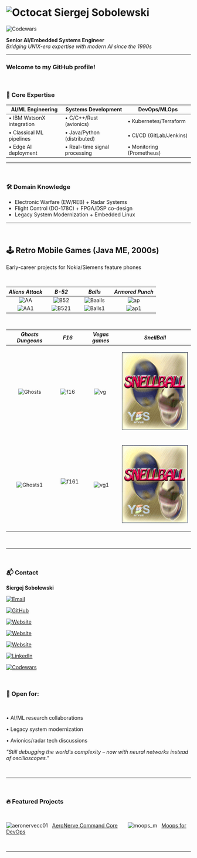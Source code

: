 
# ![Octocat](https://github.githubassets.com/images/icons/emoji/octocat.png) Siergej Sobolewski 
![Codewars](https://www.codewars.com/users/Siergej/badges/large)


**Senior AI/Embedded Systems Engineer**  
*Bridging UNIX-era expertise with modern AI since the 1990s*

---

### Welcome to my GitHub profile!

<br>

### 🚀 Core Expertise

| **AI/ML Engineering**          | **Systems Development**         | **DevOps/MLOps**               |
|--------------------------------|---------------------------------|--------------------------------|
| • IBM WatsonX integration      | • C/C++/Rust (avionics)        | • Kubernetes/Terraform        |
| • Classical ML pipelines       | • Java/Python (distributed)    | • CI/CD (GitLab/Jenkins)      |
| • Edge AI deployment          | • Real-time signal processing  | • Monitoring (Prometheus)     |

---

<br>

### 🛠️ Domain Knowledge


+ Electronic Warfare (EW/REB)       + Radar Systems
+ Flight Control (DO-178C)          + FPGA/DSP co-design
+ Legacy System Modernization       + Embedded Linux

 ---
 
<br>

## 🕹️ Retro Mobile Games (Java ME, 2000s)
Early-career projects for Nokia/Siemens feature phones

<br>

| *Aliens Attack*                                                                 |  *B-52*                                                                           |*Balls*                                                                                                         |   *Armored Punch*                                                                   |
|:-------------------------------------------------------------------------------:|:---------------------------------------------------------------------------------:|:---------------------------------------------------------------------------------------------------------------:|:---------------------------------------------------------------------------------:|
|&nbsp;&nbsp; ![AA](https://github.com/SSobol77/Mobile-Games-Java/blob/master/images/aa.jpg) &nbsp;&nbsp;  |&nbsp;&nbsp; ![B52](https://github.com/SSobol77/Mobile-Games-Java/blob/master/images/b52.jpg) &nbsp;&nbsp; |&nbsp;&nbsp; ![Baalls](https://github.com/SSobol77/Mobile-Games-Java/blob/master/images/balls.jpg) &nbsp;&nbsp; | &nbsp;&nbsp; ![ap](https://github.com/SSobol77/Mobile-Games-Java/blob/master/images/armored.jpg) &nbsp;&nbsp; |
|&nbsp;&nbsp; ![AA1](https://github.com/SSobol77/Mobile-Games-Java/blob/master/images/aa.gif) &nbsp;&nbsp; |&nbsp;&nbsp; ![B521](https://github.com/SSobol77/Mobile-Games-Java/blob/master/images/b52.gif) &nbsp;&nbsp; |&nbsp;&nbsp; ![Balls1](https://github.com/SSobol77/Mobile-Games-Java/blob/master/images/balls.gif) &nbsp;&nbsp; | &nbsp;&nbsp; ![ap1](https://github.com/SSobol77/Mobile-Games-Java/blob/master/images/tank.gif) &nbsp;&nbsp; |


<br>


| *Ghosts Dungeons*                                                                         |        *F16*                                                                       | *Vegas games*                                                                 |  *SnellBall*                                                                           |
|:---------------------------------------------------------------------------------------:|:---------------------------------------------------------------------------------:|:-------------------------------------------------------------------------------:|:---------------------------------------------------------------------------------:|
| &nbsp;&nbsp; ![Ghosts](https://github.com/SSobol77/Mobile-Games-Java/blob/master/images/ghosts.jpg) &nbsp;&nbsp; | &nbsp;&nbsp; ![f16](https://github.com/SSobol77/Mobile-Games-Java/blob/master/images/f16.jpg) &nbsp;&nbsp; |&nbsp;&nbsp;![vg](https://github.com/SSobol77/Mobile-Games-Java/blob/master/images/vegas.jpg) &nbsp;&nbsp;  |&nbsp;&nbsp; ![vg](https://github.com/SSobol77/SnellBall/blob/main/logo.png) &nbsp;&nbsp; |
| &nbsp;&nbsp; ![Ghosts1](https://github.com/SSobol77/Mobile-Games-Java/blob/master/images/ghosts.gif) &nbsp;&nbsp; | &nbsp;&nbsp; ![f161](https://github.com/SSobol77/Mobile-Games-Java/blob/master/images/f16.gif) &nbsp;&nbsp; |&nbsp;&nbsp; ![vg1](https://github.com/SSobol77/Mobile-Games-Java/blob/master/images/vegas.gif)&nbsp;&nbsp; |&nbsp;&nbsp; ![vg](https://github.com/SSobol77/SnellBall/blob/main/snellball.gif) &nbsp;&nbsp; |

<br>

---

<br>

### 📬 Contact

**Siergej Sobolewski**

[![Email](https://img.shields.io/badge/Email-s.sobolewski@hotmail.com-blue?logo=protonmail)](mailto:s.sobolewski@hotmail.com)

[![GitHub](https://img.shields.io/badge/GitHub-SSobol77-black?logo=github)](https://github.com/SSobol77)

[![Website](https://img.shields.io/badge/Website-Cartesian_School-green?logo=internet-explorer)](https://cartesianschool.com)

[![Website](https://img.shields.io/badge/Website-AeroNerve-blue?logo=internet-explorer)](https://aeronerve.co)

[![Website](https://img.shields.io/badge/Website-Ecli-purple?logo=internet-explorer)](https://ecli.io)

[![LinkedIn](https://img.shields.io/badge/LinkedIn-siergej--sobolewski--25a16319a-blue?logo=linkedin)](https://www.linkedin.com/in/siergej-sobolewski-25a16319a)

[![Codewars](https://img.shields.io/badge/Codewars-Siergej-red?logo=codewars)](https://www.codewars.com/users/Siergej)

<br>

### 📂 Open for:

<br>

• AI/ML research collaborations

• Legacy system modernization

• Avionics/radar tech discussions

*"Still debugging the world's complexity – now with neural networks instead of oscilloscopes."*

<br>

---

<br>

### 🔥 Featured Projects

<br>

![aeronervecc01](https://github.com/user-attachments/assets/bc448d35-4ea3-433c-bf8d-6f2aba2b0717)  &nbsp; [AeroNerve Command Core](https://gitlab.com/ssobo77/aeronerve-cc/-/wikis/Aeronerve-) &nbsp; &nbsp; &nbsp; ![moops_m](https://github.com/user-attachments/assets/0975764e-0bc4-43ea-abc3-4069c0be82d3)  &nbsp; [Moops for DevOps](https://gitlab.com/ssobo77/moops/) 

<br>

---

<br>
